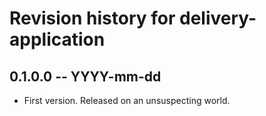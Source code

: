 # Revision history for delivery-application

## 0.1.0.0 -- YYYY-mm-dd

* First version. Released on an unsuspecting world.
